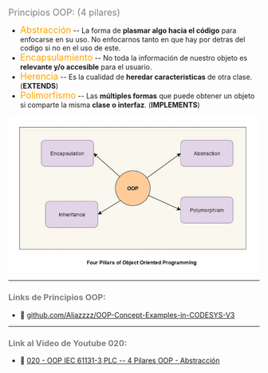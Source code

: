 
<span style="color:grey"><font size="4">
Principios OOP: (4 pilares)
</font></span>


- <span style="color:orange"><font size="4">Abstracción</font></span> -- La forma de **plasmar algo hacia el código** para enfocarse en su uso. No enfocarnos tanto en que hay por detras del codigo si no en el uso de este.
- <span style="color:orange"><font size="4">Encapsulamiento</font></span> -- No toda la información de nuestro objeto es **relevante y/o accesible** para el usuario.
- <span style="color:orange"><font size="4">Herencia</font></span> -- Es la cualidad de **heredar caracteristicas** de otra clase. (**EXTENDS**)
- <span style="color:orange"><font size="4">Polimorfismo</font></span> -- Las **múltiples formas** que puede obtener un objeto si comparte la misma **clase o interfaz**. (**IMPLEMENTS**) 


![OOP_Principios](../imagenes/OOP_basic_principles.jpeg)

***
### <span style="color:grey">Links de Principios OOP:</span>
- 🔗 [github.com/Aliazzzz/OOP-Concept-Examples-in-CODESYS-V3](https://github.com/Aliazzzz/OOP-Concept-Examples-in-CODESYS-V3)
***
### <span style="color:grey">Link al Video de Youtube 020:</span>
- 🔗 [020 - OOP IEC 61131-3 PLC -- 4 Pilares OOP - Abstracción](https://youtu.be/uUZbgOKnSx4)
